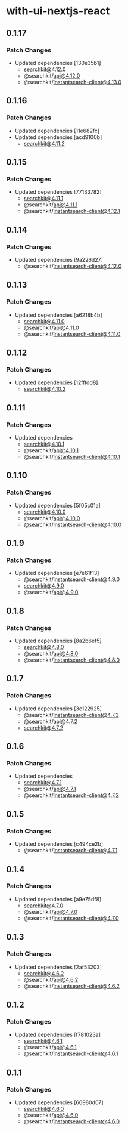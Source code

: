 # with-ui-nextjs-react

## 0.1.17

### Patch Changes

- Updated dependencies [130e35b1]
  - searchkit@4.12.0
  - @searchkit/api@4.12.0
  - @searchkit/instantsearch-client@4.13.0

## 0.1.16

### Patch Changes

- Updated dependencies [11e682fc]
- Updated dependencies [acd9100b]
  - searchkit@4.11.2

## 0.1.15

### Patch Changes

- Updated dependencies [77133782]
  - searchkit@4.11.1
  - @searchkit/api@4.11.1
  - @searchkit/instantsearch-client@4.12.1

## 0.1.14

### Patch Changes

- Updated dependencies [9a226d27]
  - @searchkit/instantsearch-client@4.12.0

## 0.1.13

### Patch Changes

- Updated dependencies [a6218b4b]
  - searchkit@4.11.0
  - @searchkit/api@4.11.0
  - @searchkit/instantsearch-client@4.11.0

## 0.1.12

### Patch Changes

- Updated dependencies [12fffdd8]
  - searchkit@4.10.2

## 0.1.11

### Patch Changes

- Updated dependencies
  - searchkit@4.10.1
  - @searchkit/api@4.10.1
  - @searchkit/instantsearch-client@4.10.1

## 0.1.10

### Patch Changes

- Updated dependencies [5f05c01a]
  - searchkit@4.10.0
  - @searchkit/api@4.10.0
  - @searchkit/instantsearch-client@4.10.0

## 0.1.9

### Patch Changes

- Updated dependencies [e7e61f13]
  - @searchkit/instantsearch-client@4.9.0
  - searchkit@4.9.0
  - @searchkit/api@4.9.0

## 0.1.8

### Patch Changes

- Updated dependencies [8a2b6ef5]
  - searchkit@4.8.0
  - @searchkit/api@4.8.0
  - @searchkit/instantsearch-client@4.8.0

## 0.1.7

### Patch Changes

- Updated dependencies [3c122925]
  - @searchkit/instantsearch-client@4.7.3
  - @searchkit/api@4.7.2
  - searchkit@4.7.2

## 0.1.6

### Patch Changes

- Updated dependencies
  - searchkit@4.7.1
  - @searchkit/api@4.7.1
  - @searchkit/instantsearch-client@4.7.2

## 0.1.5

### Patch Changes

- Updated dependencies [c494ce2b]
  - @searchkit/instantsearch-client@4.7.1

## 0.1.4

### Patch Changes

- Updated dependencies [a9e75df8]
  - searchkit@4.7.0
  - @searchkit/api@4.7.0
  - @searchkit/instantsearch-client@4.7.0

## 0.1.3

### Patch Changes

- Updated dependencies [2af53203]
  - searchkit@4.6.2
  - @searchkit/api@4.6.2
  - @searchkit/instantsearch-client@4.6.2

## 0.1.2

### Patch Changes

- Updated dependencies [f781023a]
  - searchkit@4.6.1
  - @searchkit/api@4.6.1
  - @searchkit/instantsearch-client@4.6.1

## 0.1.1

### Patch Changes

- Updated dependencies [66980d07]
  - searchkit@4.6.0
  - @searchkit/api@4.6.0
  - @searchkit/instantsearch-client@4.6.0
